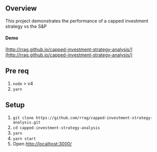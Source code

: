 ## Overview

This project demonstrates the performance of a capped investment strategy
vs the S&P

#### Demo
[http://rrag.github.io/capped-investment-strategy-analysis/](http://rrag.github.io/capped-investment-strategy-analysis/)

## Pre req

1. `node` > v4
1. `yarn`

## Setup

1. `git clone https://github.com/rrag/capped-investment-strategy-analysis.git`
1. `cd capped-investment-strategy-analysis`
1. `yarn`
1. `yarn start`
1. Open [http://localhost:3000/](http://localhost:3000/)
